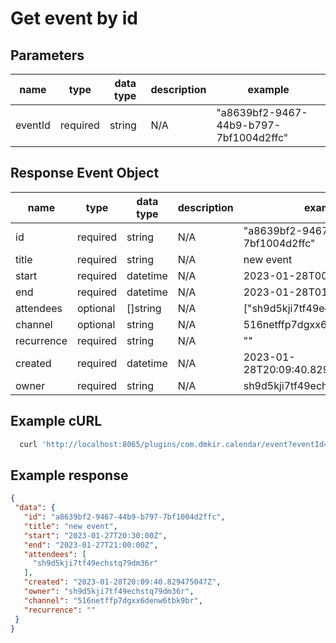 # Get event by id

## Parameters

| name       | type     | data type | description | example                                 |
|------------|----------|-----------|-------------|-----------------------------------------|
| eventId    | required | string    | N/A         | "a8639bf2-9467-44b9-b797-7bf1004d2ffc"  |


## Response Event Object

| name       | type     | data type | description | example                                |
|------------|----------|-----------|-------------|----------------------------------------|
| id         | required | string    | N/A         | "a8639bf2-9467-44b9-b797-7bf1004d2ffc" |
| title      | required | string    | N/A         | new event                              |
| start      | required | datetime  | N/A         | 2023-01-28T00:30:00Z                   |
| end        | required | datetime  | N/A         | 2023-01-28T01:00:00Z                   |
| attendees  | optional | []string  | N/A         | ["sh9d5kji7tf49echstq79dm36r",]        |
| channel    | optional | string    | N/A         | 516netffp7dgxx6denw6tbk9br             |
| recurrence | required | string    | N/A         | ""                                     |
| created    | required | datetime  | N/A         | 2023-01-28T20:09:40.829475047Z         |
| owner      | required | string    | N/A         | sh9d5kji7tf49echstq79dm36r             |


## Example cURL

```javascript
  curl 'http://localhost:8065/plugins/com.dmkir.calendar/event?eventId=316c4857-def9-4fe9-afd1-7b13308d65a7'
 ```


## Example response

 ```json
{
  "data": {
    "id": "a8639bf2-9467-44b9-b797-7bf1004d2ffc",
    "title": "new event",
    "start": "2023-01-27T20:30:00Z",
    "end": "2023-01-27T21:00:00Z",
    "attendees": [
      "sh9d5kji7tf49echstq79dm36r"
    ],
    "created": "2023-01-28T20:09:40.829475047Z",
    "owner": "sh9d5kji7tf49echstq79dm36r",
    "channel": "516netffp7dgxx6denw6tbk9br",
    "recurrence": ""
  }
}
```

